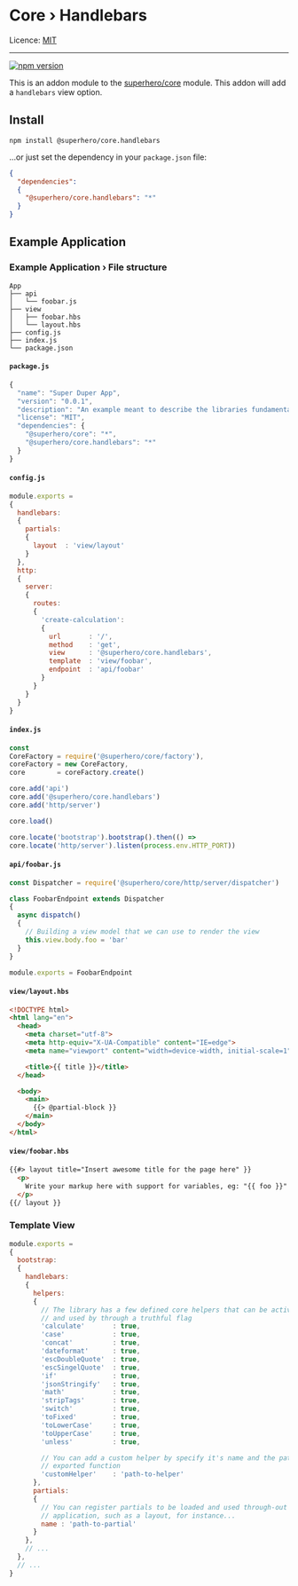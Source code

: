 # Core › Handlebars

Licence: [MIT](https://opensource.org/licenses/MIT)

---

[![npm version](https://badge.fury.io/js/%40superhero%2Fcore.handlebars.svg)](https://badge.fury.io/js/%40superhero%2Fcore.handlebars)

This is an addon module to the [superhero/core](https://github.com/superhero/js.core) module. This addon will add a `handlebars` view option.

## Install

`npm install @superhero/core.handlebars`

...or just set the dependency in your `package.json` file:

```json
{
  "dependencies":
  {
    "@superhero/core.handlebars": "*"
  }
}
```

## Example Application

### Example Application › File structure

```
App
├── api
│   └── foobar.js
├── view
│   ├── foobar.hbs
│   └── layout.hbs
├── config.js
├── index.js
└── package.json
```

#### `package.js`

```js
{
  "name": "Super Duper App",
  "version": "0.0.1",
  "description": "An example meant to describe the libraries fundamentals",
  "license": "MIT",
  "dependencies": {
    "@superhero/core": "*",
    "@superhero/core.handlebars": "*"
  }
}

```

#### `config.js`

```js
module.exports =
{
  handlebars:
  {
    partials:
    {
      layout  : 'view/layout'
    }
  },
  http:
  {
    server:
    {
      routes:
      {
        'create-calculation':
        {
          url       : '/',
          method    : 'get',
          view      : '@superhero/core.handlebars',
          template  : 'view/foobar',
          endpoint  : 'api/foobar'
        }
      }
    }
  }
}
```

#### `index.js`

```js
const
CoreFactory = require('@superhero/core/factory'),
coreFactory = new CoreFactory,
core        = coreFactory.create()

core.add('api')
core.add('@superhero/core.handlebars')
core.add('http/server')

core.load()

core.locate('bootstrap').bootstrap().then(() =>
core.locate('http/server').listen(process.env.HTTP_PORT))
```

#### `api/foobar.js`

```js
const Dispatcher = require('@superhero/core/http/server/dispatcher')

class FoobarEndpoint extends Dispatcher
{
  async dispatch()
  {
    // Building a view model that we can use to render the view
    this.view.body.foo = 'bar'
  }
}

module.exports = FoobarEndpoint
```

#### `view/layout.hbs`

```html
<!DOCTYPE html>
<html lang="en">
  <head>
    <meta charset="utf-8">
    <meta http-equiv="X-UA-Compatible" content="IE=edge">
    <meta name="viewport" content="width=device-width, initial-scale=1">

    <title>{{ title }}</title>
  </head>

  <body>
    <main>
      {{> @partial-block }}
    </main>
  </body>
</html>
```

#### `view/foobar.hbs`

```html
{{#> layout title="Insert awesome title for the page here" }}
  <p>
    Write your markup here with support for variables, eg: "{{ foo }}"
  </p>
{{/ layout }}
```

### Template View

```js
module.exports =
{
  bootstrap:
  {
    handlebars:
    {
      helpers:
      {
        // The library has a few defined core helpers that can be activated
        // and used by through a truthful flag
        'calculate'       : true,
        'case'            : true,
        'concat'          : true,
        'dateformat'      : true,
        'escDoubleQuote'  : true,
        'escSingelQuote'  : true,
        'if'              : true,
        'jsonStringify'   : true,
        'math'            : true,
        'stripTags'       : true,
        'switch'          : true,
        'toFixed'         : true,
        'toLowerCase'     : true,
        'toUpperCase'     : true,
        'unless'          : true,

        // You can add a custom helper by specify it's name and the path to the
        // exported function
        'customHelper'    : 'path-to-helper'
      },
      partials:
      {
        // You can register partials to be loaded and used through-out the
        // application, such as a layout, for instance...
        name : 'path-to-partial'
      }
    },
    // ...
  },
  // ...
}
```
